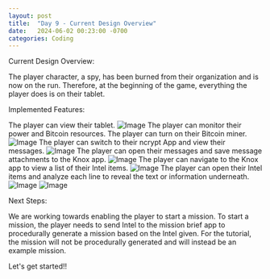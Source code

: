 ```yaml
---
layout: post
title:  "Day 9 - Current Design Overview"
date:   2024-06-02 00:23:00 -0700
categories: Coding
---
```


Current Design Overview:

The player character, a spy, has been burned from their organization and is now on the run. Therefore, at the beginning of the game, everything the player does is on their tablet.

Implemented Features:

The player can view their tablet.
![Image](/images/day-9-game-snap-shot-1)
The player can monitor their power and Bitcoin resources.
The player can turn on their Bitcoin miner.
![Image](/images/day-9-game-snap-shot-2)
The player can switch to their ncrypt App and view their messages.
![Image](/images/day-9-game-snap-shot-3)
The player can open their messages and save message attachments to the Knox app.
![Image](/images/day-9-game-snap-shot-4)
The player can navigate to the Knox app to view a list of their Intel items.
![Image](/images/day-9-game-snap-shot-5)
The player can open their Intel items and analyze each line to reveal the text or information underneath.
![Image](/images/day-9-game-snap-shot-6)
![Image](/images/day-9-game-snap-shot-7)


Next Steps:

We are working towards enabling the player to start a mission. To start a mission, 
the player needs to send Intel to the mission brief app to procedurally generate a mission
based on the Intel given. For the tutorial, the mission will not be
procedurally generated and will instead be an example mission.

Let's get started!!


